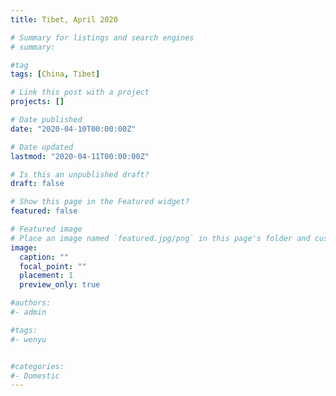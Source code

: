 ```yaml
---
title: Tibet, April 2020

# Summary for listings and search engines
# summary: 

#tag
tags: [China, Tibet]

# Link this post with a project
projects: []

# Date published
date: "2020-04-10T00:00:00Z"

# Date updated
lastmod: "2020-04-11T00:00:00Z"

# Is this an unpublished draft?
draft: false

# Show this page in the Featured widget?
featured: false

# Featured image
# Place an image named `featured.jpg/png` in this page's folder and customize its options here.
image:
  caption: ""
  focal_point: ""
  placement: 1
  preview_only: true

#authors:
#- admin

#tags:
#- wenyu


#categories:
#- Domestic
---
```




